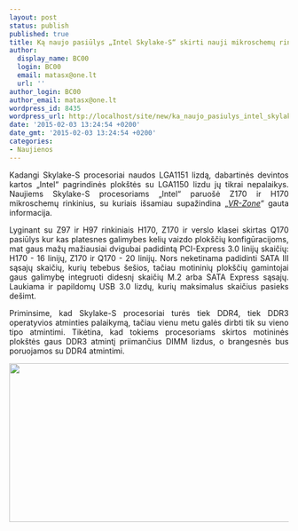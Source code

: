 ```yaml
---
layout: post
status: publish
published: true
title: Ką naujo pasiūlys „Intel Skylake-S“ skirti nauji mikroschemų rinkiniai?
author:
  display_name: BC00
  login: BC00
  email: matasx@one.lt
  url: ''
author_login: BC00
author_email: matasx@one.lt
wordpress_id: 8435
wordpress_url: http://localhost/site/new/ka_naujo_pasiulys_intel_skylakes_skirti_nauji_mikroschemu_rinkiniai/
date: '2015-02-03 13:24:54 +0200'
date_gmt: '2015-02-03 13:24:54 +0200'
categories:
- Naujienos
---
```

<p style="text-align: justify;">
	Kadangi Skylake-S procesoriai naudos LGA1151 lizdą, dabartinės devintos kartos &bdquo;Intel&ldquo; pagrindinės plok&scaron;tės su LGA1150 lizdu jų tikrai nepalaikys. Naujiems Skylake-S procesoriams &bdquo;Intel&ldquo; paruo&scaron;ė Z170 ir H170 mikroschemų rinkinius, su kuriais i&scaron;samiau supažindina &bdquo;<a href="http://chinese.vr-zone.com/141909/2015-2h-market-will-have-3-different-dt-platform-by-intel-02012015/"><em>VR-Zone</em></a>&ldquo; gauta informacija.</p>
<p style="text-align: justify;">
	Lyginant su Z97 ir H97 rinkiniais H170, Z170 ir verslo klasei skirtas Q170 pasiūlys kur kas platesnes galimybes kelių vaizdo plok&scaron;čių konfigūracijoms, mat gaus mažų mažiausiai dvigubai padidintą PCI-Express 3.0 linijų skaičių: H170 - 16 linijų, Z170 ir Q170 - 20 linijų. Nors neketinama padidinti SATA III sąsajų skaičių, kurių tebebus &scaron;e&scaron;ios, tačiau motininių plok&scaron;čių gamintojai gaus galimybę integruoti didesnį skaičių M.2 arba SATA Express sąsajų. Laukiama ir papildomų USB 3.0 lizdų, kurių maksimalus skaičius pasieks de&scaron;imt.</p>
<p style="text-align: justify;">
	Priminsime, kad Skylake-S procesoriai turės tiek DDR4, tiek DDR3 operatyvios atminties palaikymą, tačiau vienu metu galės dirbti tik su vieno tipo atmintimi. Tikėtina, kad tokiems procesoriams skirtos motininės plok&scaron;tės gaus DDR3 atmintį priimančius DIMM lizdus, o brangesnės bus poruojamos su DDR4 atmintimi.</p>
<p>
	<a href="http://technews.lt/userfiles/Z&amp;H107specs.jpg"><img alt="" src="http://technews.lt/userfiles/Z&amp;H107specs.jpg" style="width: 520px; height: 286px;" /></a></p>
